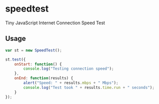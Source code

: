 speedtest
=========

Tiny JavaScript Internet Connection Speed Test

Usage
-----

```js
var st = new SpeedTest();

st.test({
	onStart: function() {
		console.log("Testing connection speed");
	},
	onEnd: function(results) {
		alert("Speed: " + results.mbps + " Mbps");
		console.log("Test took " + results.time.run + " seconds");
	}
});
```
